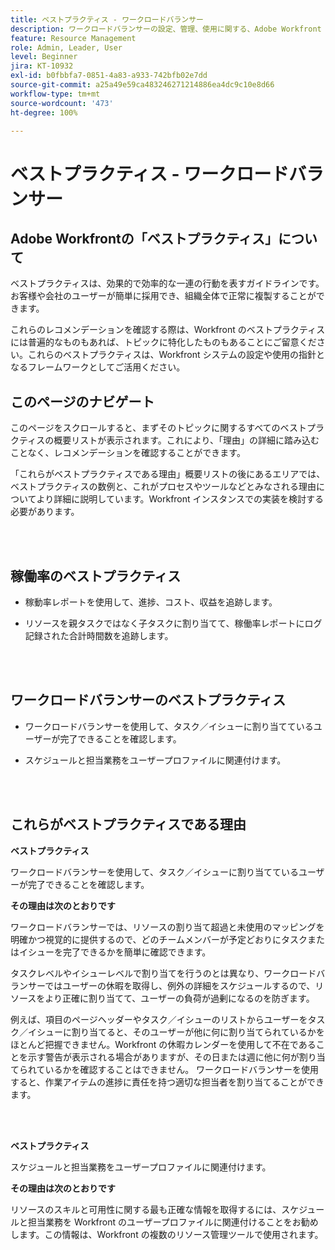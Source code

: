 ```yaml
---
title: ベストプラクティス - ワークロードバランサー
description: ワークロードバランサーの設定、管理、使用に関する、Adobe Workfront のエキスパートによるベストプラクティスのレコメンデーションについて説明します。
feature: Resource Management
role: Admin, Leader, User
level: Beginner
jira: KT-10932
exl-id: b0fbbfa7-0851-4a83-a933-742bfb02e7dd
source-git-commit: a25a49e59ca483246271214886ea4dc9c10e8d66
workflow-type: tm+mt
source-wordcount: '473'
ht-degree: 100%

---
```


# ベストプラクティス - ワークロードバランサー

## Adobe Workfrontの「ベストプラクティス」について

ベストプラクティスは、効果的で効率的な一連の行動を表すガイドラインです。お客様や会社のユーザーが簡単に採用でき、組織全体で正常に複製することができます。

これらのレコメンデーションを確認する際は、Workfront のベストプラクティスには普遍的なものもあれば、トピックに特化したものもあることにご留意ください。これらのベストプラクティスは、Workfront システムの設定や使用の指針となるフレームワークとしてご活用ください。

## このページのナビゲート

このページをスクロールすると、まずそのトピックに関するすべてのベストプラクティスの概要リストが表示されます。これにより、「理由」の詳細に踏み込むことなく、レコメンデーションを確認することができます。

「これらがベストプラクティスである理由」概要リストの後にあるエリアでは、ベストプラクティスの数例と、これがプロセスやツールなどとみなされる理由についてより詳細に説明しています。Workfront インスタンスでの実装を検討する必要があります。

</br>
</br>

## 稼働率のベストプラクティス

* 稼動率レポートを使用して、進捗、コスト、収益を追跡します。

* リソースを親タスクではなく子タスクに割り当てて、稼働率レポートにログ記録された合計時間数を追跡します。

</br>
</br>


## ワークロードバランサーのベストプラクティス

* ワークロードバランサーを使用して、タスク／イシューに割り当てているユーザーが完了できることを確認します。

* スケジュールと担当業務をユーザープロファイルに関連付けます。

</br>
</br>


## これらがベストプラクティスである理由

**ベストプラクティス**

ワークロードバランサーを使用して、タスク／イシューに割り当てているユーザーが完了できることを確認します。



**その理由は次のとおりです**

ワークロードバランサーでは、リソースの割り当て超過と未使用のマッピングを明確かつ視覚的に提供するので、どのチームメンバーが予定どおりにタスクまたはイシューを完了できるかを簡単に確認できます。



タスクレベルやイシューレベルで割り当てを行うのとは異なり、ワークロードバランサーではユーザーの休暇を取得し、例外の詳細をスケジュールするので、リソースをより正確に割り当てて、ユーザーの負荷が過剰になるのを防ぎます。



例えば、項目のページヘッダーやタスク／イシューのリストからユーザーをタスク／イシューに割り当てると、そのユーザーが他に何に割り当てられているかをほとんど把握できません。Workfront の休暇カレンダーを使用して不在であることを示す警告が表示される場合がありますが、その日または週に他に何が割り当てられているかを確認することはできません。 ワークロードバランサーを使用すると、作業アイテムの進捗に責任を持つ適切な担当者を割り当てることができます。


</br>
</br>

**ベストプラクティス**

スケジュールと担当業務をユーザープロファイルに関連付けます。



**その理由は次のとおりです**

リソースのスキルと可用性に関する最も正確な情報を取得するには、スケジュールと担当業務を Workfront のユーザープロファイルに関連付けることをお勧めします。この情報は、Workfront の複数のリソース管理ツールで使用されます。
